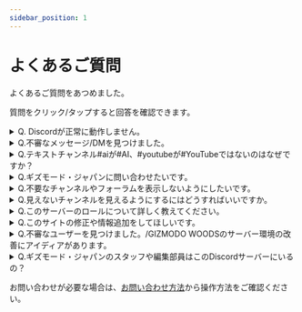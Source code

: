 ```yaml
---
sidebar_position: 1
---
```


# よくあるご質問

よくあるご質問をあつめました。

質問をクリック/タップすると回答を確認できます。

<details>
    <summary>Q. Discordが正常に動作しません。</summary>
    <p>A. 以下の内容を試していただき、それでも改善しない場合は（<a href="/docs/channel-list#%E3%83%A9%E3%82%A4%E3%83%95%E3%82%B9%E3%82%BF%E3%82%A4%E3%83%AB" class="qa-faq" rel="noopener">#雑談や#質問</a>）で質問するか、<a href="https://support.discord.com/hc/ja" class="qa-faq" rel="noopener">Discordのサポートページ</a>からサポートをご依頼ください。</p>
    <ul>
        <li>Discordやデバイスの再起動</li>
        <li>キャッシュクリア</li>
        <li>アプリの再インストール</li>
    </ul>
</details>


<details>
    <summary>Q.不審なメッセージ/DMを見つけました。</summary>
    <p>A.GIZMODO WOODS内で投稿されたメッセージについては、<a href="/docs/tutorial-inquiry/report-message" class="qa-faq" rel="noopener">投稿（メッセージ）の通報方法</a>からメッセージの通報をお試しいただくか、メッセージリンクなどの具体的な内容を添えて<a href="/docs/tutorial-inquiry/inquiry-support" class="qa-faq" rel="noopener">お問い合わせ</a>ください。   
    GIZMODO WOODSの参加者からのDMについては、やり取りをしているユーザー名とDMのスクリーンショットをご用意のうえ、<a href="/docs/tutorial-inquiry/inquiry-support" class="qa-faq" rel="noopener">お問い合わせ</a>ください。   
    なお、GIZMODO WOODS以外のDiscordサーバー、サービスにおける事象については対応できません。</p>
</details>

<details>
    <summary>Q.テキストチャンネル#aiが#AI、#youtubeが#YouTubeではないのはなぜですか？</summary>
    <p>A.大文字の英字はチャンネル名に使用できず、強制的に小文字になる仕様があるからです。</p>
</details>

<details>
    <summary>Q.ギズモード・ジャパンに問い合わせたいです。</summary>
    <p>A.<a href="https://www.mediagene.co.jp/contact" class="qa-faq" rel="noopener">株式会社メディアジーンのお問い合わせ窓口</a>からお問い合わせください。</p>
</details>

<details>
    <summary>Q.不要なチャンネルやフォーラムを表示しないようにしたいです。</summary>
    <p>A.<a href="/docs/tutorial-channel-display/display-setting/#見たいチャンネルのみを表示" class="qa-faq" rel="noopener">チャンネル表示</a>や<a href="/docs/tutorial-forum/forum-follow" class="qa-faq" rel="noopener">スレッドの参加/退出</a>より設定をお願いいたします。</p>
</details>

<details>
    <summary>Q.見えないチャンネルを見えるようにするにはどうすればいいですか。</summary>
    <p>A.<a href="/docs/tutorial-channel-display/display-setting#すべてのチャンネルを表示" class="qa-faq" rel="noopener">チャンネル表示</a>をご確認ください。</p>
</details>

<details>
    <summary>Q.このサーバーのロールについて詳しく教えてください。</summary>
    <p>A.<a href="/docs/tutorial-roles/roles" class="qa-faq" rel="noopener">ロール</a>をご確認ください。</p>
</details>

<details>
    <summary>Q.このサイトの修正や情報追加をしてほしいです。</summary>
    <p>A.<a href="/about-us#このウェブサイトについてのお問い合わせ" class="qa-faq" rel="noopener">このウェブサイトについてのお問い合わせ</a>を参照してください。</p>
</details>

<details>
    <summary>Q.不審なユーザーを見つけました。/GIZMODO WOODSのサーバー環境の改善にアイディアがあります。</summary>
    <p>A.具体的な内容を添えて<a href="/docs/tutorial-inquiry/inquiry-support" class="qa-faq" rel="noopener">お問い合わせ</a>ください。   
    なお、GIZMODO WOODS以外のDiscordサーバー、サービスにおける事象については対応できませんのでご注意ください。</p>
</details>

<details>
    <summary>Q.ギズモード・ジャパンのスタッフや編集部員はこのDiscordサーバーにいるの？</summary>
    <p>A.カスタムロール「編集部」が付いているユーザーがギズモード・ジャパンのスタッフや編集部員です。
    詳しくは<a href="/docs/tutorial-roles/roles#編集部" class="qa-faq" rel="noopener">ロール（編集部）</a>をご参照ください。</p>
</details>

お問い合わせが必要な場合は、[お問い合わせ方法](docs/tutorial-inquiry/inquiry-support.md)から操作方法をご確認ください。
